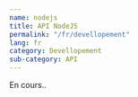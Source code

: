 ```yaml
---
name: nodejs
title: API NodeJS
permalink: "/fr/devellopement"
lang: fr
category: Devellopement
sub-category: API
---
```


En cours..